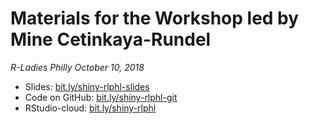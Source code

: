 # Materials for the Workshop led by Mine Cetinkaya-Rundel
*R-Ladies Philly October 10, 2018*

* Slides: [bit.ly/shiny-rlphl-slides](https://speakerdeck.com/minecr/dashboards-and-apps-with-shiny)
* Code on GitHub: [bit.ly/shiny-rlphl-git](https://bit.ly/shiny-rlphl-git)
* RStudio-cloud: [bit.ly/shiny-rlphl](https://bit.ly/shiny-rlphl)
